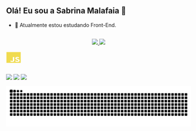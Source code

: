 <!--
**SabrinaMalafaia/SabrinaMalafaia** is a ✨ _special_ ✨ repository because its `README.md` (this file) appears on your GitHub profile.

Here are some ideas to get you started:

- 🔭 I’m currently working on ...
- 🌱 I’m currently learning ...
- 👯 I’m looking to collaborate on ...
- 🤔 I’m looking for help with ...
- 💬 Ask me about ...
- 📫 How to reach me: ...
- 😄 Pronouns: ...
- ⚡ Fun fact: ...
-->

## Olá! Eu sou a Sabrina Malafaia 👋

- 🌱 Atualmente estou estudando Front-End.
##

<div align="center">
  <a href="https://github.com/sabrinamalafaia">
  <img height="170em" src="https://github-readme-stats.vercel.app/api?username=sabrinamalafaia&show_icons=true&theme=highcontrast&include_all_commits=true&count_private=true"/>
  <img height="170em" src="https://github-readme-stats.vercel.app/api/top-langs/?username=sabrinamalafaia&layout=compact&langs_count=7&theme=highcontrast"/>
</div>

<div style="display: inline_block"><br>
  <img align="center" alt="Sa-Js" height="30" width="40" src="https://raw.githubusercontent.com/devicons/devicon/master/icons/javascript/javascript-plain.svg">
  <!<img align="center" alt="Sa-HTML" height="30" width="40" src="https://raw.githubusercontent.com/devicons/devicon/master/icons/html5/html5-original.svg">
  <!<img align="center" alt="Sa-CSS" height="30" width="40" src="https://raw.githubusercontent.com/devicons/devicon/master/icons/css3/css3-original.svg">  
</div>

##
 
<div>  	
  <a href = "mailto:brina.sxm@hotmail.com"><img src="https://img.shields.io/badge/Microsoft_Outlook-0078D4?style=for-the-badge&logo=microsoft-outlook&logoColor=white" target="_blank"></a>
  <a href="https://github.com/SabrinaMalafaia" target="_blank"><img src="https://img.shields.io/badge/GitHub-100000?style=for-the-badge&logo=github&logoColor=white" target="_blank"></a> 
   <a href="https://www.linkedin.com/in/sabrinamalafaia" target="_blank"><img src="https://img.shields.io/badge/-LinkedIn-%230077B5?style=for-the-badge&logo=linkedin&logoColor=white" target="_blank"></a> 
 
  ![Snake animation](https://github.com/sabrinamalafaia/sabrinamalafaia/blob/output/github-contribution-grid-snake.svg)
 
</div>
